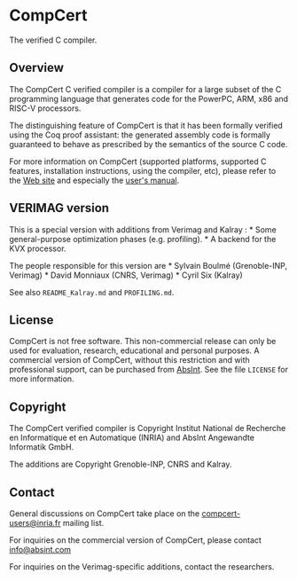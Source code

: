 # CompCert
The verified C compiler.

## Overview
The CompCert C verified compiler is a compiler for a large subset of the
C programming language that generates code for the PowerPC, ARM, x86 and
RISC-V processors.

The distinguishing feature of CompCert is that it has been formally
verified using the Coq proof assistant: the generated assembly code is
formally guaranteed to behave as prescribed by the semantics of the
source C code.

For more information on CompCert (supported platforms, supported C
features, installation instructions, using the compiler, etc), please
refer to the [Web site](http://compcert.inria.fr/) and especially
the [user's manual](http://compcert.inria.fr/man/).

## VERIMAG version
This is a special version with additions from Verimag and Kalray :
	* Some general-purpose optimization phases (e.g. profiling).
	* A backend for the KVX processor.
	
The people responsible for this version are
	* Sylvain Boulmé (Grenoble-INP, Verimag)
	* David Monniaux (CNRS, Verimag)
	* Cyril Six (Kalray)
	
See also `README_Kalray.md` and `PROFILING.md`.

## License
CompCert is not free software.  This non-commercial release can only
be used for evaluation, research, educational and personal purposes.
A commercial version of CompCert, without this restriction and with
professional support, can be purchased from
[AbsInt](https://www.absint.com).  See the file `LICENSE` for more
information.

## Copyright
The CompCert verified compiler is Copyright Institut National de
Recherche en Informatique et en Automatique (INRIA) and 
AbsInt Angewandte Informatik GmbH.

The additions are Copyright Grenoble-INP, CNRS and Kalray.

## Contact
General discussions on CompCert take place on the
[compcert-users@inria.fr](https://sympa.inria.fr/sympa/info/compcert-users)
mailing list.

For inquiries on the commercial version of CompCert, please contact
info@absint.com

For inquiries on the Verimag-specific additions, contact the researchers.
